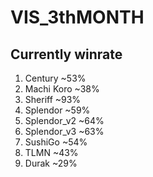 ﻿# VIS_3thMONTH
## Currently winrate
1. Century ~53%
2. Machi Koro ~38%
3. Sheriff ~93%
4. Splendor ~59%
5. Splendor_v2 ~64%
6. Splendor_v3 ~63%
7. SushiGo ~54%
8. TLMN ~43%
9. Durak ~29%
